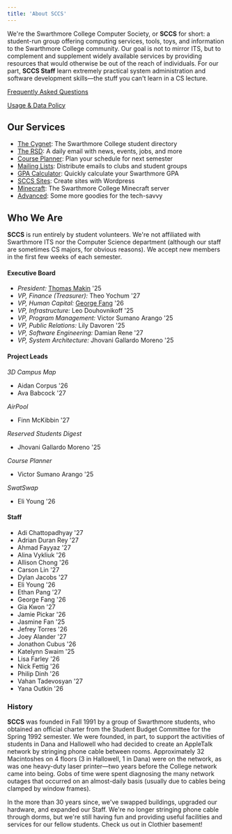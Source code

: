 ```yaml
---
title: 'About SCCS'
---
```


We're the Swarthmore College Computer Society, or **SCCS** for short: a student-run group offering
computing services, tools, toys, and information to the Swarthmore College community. Our goal is
not to mirror ITS, but to complement and supplement widely available services by providing resources
that would otherwise be out of the reach of individuals. For our part, **SCCS Staff** learn extremely
practical system administration and software development skills&mdash;the stuff you can't learn in a
CS lecture.

[Frequently Asked Questions](/docs/faq)

[Usage & Data Policy](/docs/policy)

## Our Services

- [The Cygnet](https://cygnet.sccs.swarthmore.edu): The Swarthmore College student directory
- [The RSD](https://rsd.sccs.swarthmore.edu): A daily email with news, events, jobs, and more
- [Course Planner](https://schedule.sccs.swarthmore.edu): Plan your schedule for next semester
- [Mailing Lists](https://lists.sccs.swarthmore.edu): Distribute emails to clubs and student groups
- [GPA Calculator](https://gpacalc.sccs.swarthmore.edu): Quickly calculate your Swarthmore GPA
- [SCCS Sites](https://sites.sccs.swarthmore.edu): Create sites with Wordpress
- [Minecraft](https://www.sccs.swarthmore.edu/minecraft): The Swarthmore College Minecraft server
- [Advanced](/docs/advanced-services): Some more goodies for the tech-savvy

## Who We Are

**SCCS** is run entirely by student volunteers. We're not affiliated with Swarthmore ITS nor the
Computer Science department (although our staff are sometimes CS majors, for obvious reasons). We
accept new members in the first few weeks of each semester.

#### Executive Board

- *President:* [Thomas Makin](https://thomasmak.in/) '25
- *VP, Finance (Treasurer):* Theo Yochum '27
- *VP, Human Capital:* [George Fang](https://geofang.com/) '26
- *VP, Infrastructure:* Leo Douhovnikoff '25
- *VP, Program Management:*  Victor Sumano Arango '25
- *VP, Public Relations:* Lily Davoren '25
- *VP, Software Engineering:*  Damian Rene '27
- *VP, System Architecture:* Jhovani Gallardo Moreno '25

#### Project Leads

*3D Campus Map*

- Aidan Corpus '26
- Ava Babcock '27

*AirPool*

- Finn McKibbin '27

*Reserved Students Digest*

- Jhovani Gallardo Moreno '25

*Course Planner*

- Victor Sumano Arango '25

*SwatSwap*

- Eli Young '26

#### Staff

- Adi Chattopadhyay '27
- Adrian Duran Rey '27
- Ahmad Fayyaz '27
- Alina Vykliuk '26
- Allison Chong '26
- Carson Lin '27
- Dylan Jacobs '27
- Eli Young '26
- Ethan Pang '27
- George Fang '26
- Gia Kwon '27
- Jamie Pickar '26
- Jasmine Fan '25
- Jefrey Torres '26
- Joey Alander '27
- Jonathon Cubus '26
- Katelynn Swaim '25
- Lisa Farley '26
- Nick Fettig '26
- Philip Dinh '26
- Vahan Tadevosyan '27
- Yana Outkin '26

### History

**SCCS** was founded in Fall 1991 by a group of Swarthmore students, who obtained an official
charter from the Student Budget Committee for the Spring 1992 semester. We were founded, in part, to
support the activities of students in Dana and Hallowell who had decided to create an AppleTalk
network by stringing phone cable between rooms. Approximately 32 Macintoshes on 4 floors (3 in
Hallowell, 1 in Dana) were on the network, as was one heavy-duty laser printer&mdash;two years before
the College network came into being. Gobs of time were spent diagnosing the many network outages that
occurred on an almost-daily basis (usually due to cables being clamped by window frames).

In the more than 30 years since, we've swapped buildings, upgraded our hardware, and expanded our
Staff. We're no longer stringing phone cable through dorms, but we're still having fun and providing
useful facilities and services for our fellow students. Check us out in Clothier basement!

